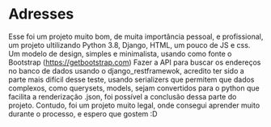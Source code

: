 # Adresses 
Esse foi um projeto muito bom, de muita importância pessoal, e profissional, um projeto ultilizando Python 3.8, Django, HTML, um pouco de JS e css. 
Um modelo de design, simples e minimalista, usando como fonte o Bootstrap (https://getbootstrap.com)
Fazer a API para buscar os endereços no banco de dados usando o django_restframewok, acredito ter sido a parte mais difícil desse teste, usando serializers que permitem que dados complexos, como querysets, models, sejam convertidos para o python que facilita a renderização .json, foi possível a conclusão dessa parte do projeto.
Contudo, foi um projeto muito legal, onde consegui aprender muito durante o processo, e espero que gostem :D
